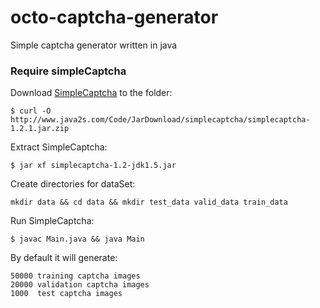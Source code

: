 # octo-captcha-generator
Simple captcha generator written in java

### Require simpleCaptcha
Download [SimpleCaptcha](http://simplecaptcha.sourceforge.net) to the folder:

```
$ curl -O http://www.java2s.com/Code/JarDownload/simplecaptcha/simplecaptcha-1.2.1.jar.zip
```

Extract SimpleCaptcha:

```
$ jar xf simplecaptcha-1.2-jdk1.5.jar
```

Create directories for dataSet:
```
mkdir data && cd data && mkdir test_data valid_data train_data
```

Run SimpleCaptcha:

```
$ javac Main.java && java Main
```

By default it will generate:
```
50000 training captcha images
20000 validation captcha images
1000  test captcha images
```
